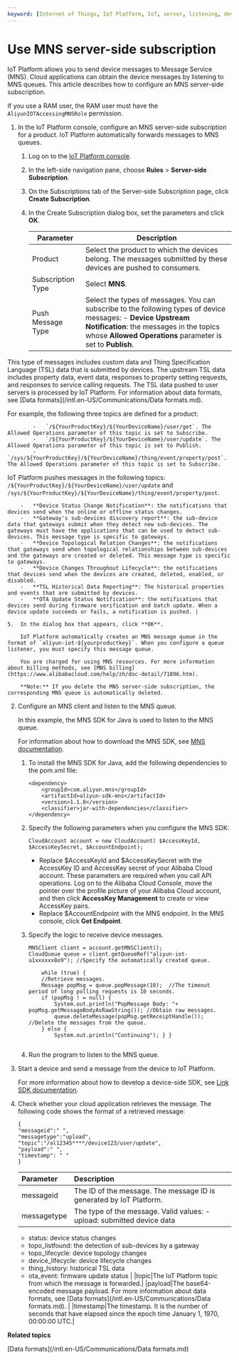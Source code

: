 ```yaml
---
keyword: [Internet of Things, IoT Platform, IoT, server, listening, device message, server-side subscription, submitted device data, device status change, detection of sub-devices by a gateway, lifecycle change, device topology change, MNS]
---
```


# Use MNS server-side subscription

IoT Platform allows you to send device messages to Message Service \(MNS\). Cloud applications can obtain the device messages by listening to MNS queues. This article describes how to configure an MNS server-side subscription.

If you use a RAM user, the RAM user must have the `AliyunIOTAccessingMNSRole` permission.

1.  In the IoT Platform console, configure an MNS server-side subscription for a product. IoT Platform automatically forwards messages to MNS queues.

    1.  Log on to the [IoT Platform console](http://iot.console.aliyun.com/).

    2.  In the left-side navigation pane, choose **Rules** \> **Server-side Subscription**.

    3.  On the Subscriptions tab of the Server-side Subscription page, click **Create Subscription**.

    4.  In the Create Subscription dialog box, set the parameters and click **OK**.

        |Parameter|Description|
        |---------|-----------|
        |Product|Select the product to which the devices belong. The messages submitted by these devices are pushed to consumers.|
        |Subscription Type|Select **MNS**.|
        |Push Message Type|Select the types of messages. You can subscribe to the following types of device messages:         -   **Device Upstream Notification**: the messages in the topics whose **Allowed Operations** parameter is set to **Publish**.

This type of messages includes custom data and Thing Specification Language \(TSL\) data that is submitted by devices. The upstream TSL data includes property data, event data, responses to property setting requests, and responses to service calling requests. The TSL data pushed to user servers is processed by IoT Platform. For information about data formats, see [Data formats](/intl.en-US/Communications/Data formats.md).

For example, the following three topics are defined for a product:

            -   `/${YourProductKey}/${YourDeviceName}/user/get`. The Allowed Operations parameter of this topic is set to Subscribe.
            -   `/${YourProductKey}/${YourDeviceName}/user/update`. The Allowed Operations parameter of this topic is set to Publish.
            -   `/sys/${YourProductKey}/${YourDeviceName}/thing/event/property/post`. The Allowed Operations parameter of this topic is set to Subscribe.
IoT Platform pushes messages in the following topics: `/${YourProductKey}/${YourDeviceName}/user/update` and `/sys/${YourProductKey}/${YourDeviceName}/thing/event/property/post`.

        -   **Device Status Change Notification**: the notifications that devices send when the online or offline status changes.
        -   **Gateway's sub-devices discovery report**: the sub-device data that gateways submit when they detect new sub-devices. The gateways must have the applications that can be used to detect sub-devices. This message type is specific to gateways.
        -   **Device Topological Relation Changes**: the notifications that gateways send when topological relationships between sub-devices and the gateways are created or deleted. This message type is specific to gateways.
        -   **Device Changes Throughout Lifecycle**: the notifications that devices send when the devices are created, deleted, enabled, or disabled.
        -   **TSL Historical Data Reporting**: The historical properties and events that are submitted by devices.
        -   **OTA Update Status Notification**: the notifications that devices send during firmware verification and batch update. When a device update succeeds or fails, a notification is pushed. |

    5.  In the dialog box that appears, click **OK**.

        IoT Platform automatically creates an MNS message queue in the format of `aliyun-iot-${yourproductkey}`. When you configure a queue listener, you must specify this message queue.

        You are charged for using MNS resources. For more information about billing methods, see [MNS billing](https://www.alibabacloud.com/help/zh/doc-detail/71896.htm).

        **Note:** If you delete the MNS server-side subscription, the corresponding MNS queue is automatically deleted.

2.  Configure an MNS client and listen to the MNS queue.

    In this example, the MNS SDK for Java is used to listen to the MNS queue.

    For information about how to download the MNS SDK, see [MNS documentation](https://www.alibabacloud.com/help/zh/doc-detail/27508.htm).

    1.  To install the MNS SDK for Java, add the following dependencies to the pom.xml file:

        ```
        <dependency>
            <groupId>com.aliyun.mns</groupId>
            <artifactId>aliyun-sdk-mns</artifactId>
            <version>1.1.8</version>
            <classifier>jar-with-dependencies</classifier>
        </dependency>
        ```

    2.  Specify the following parameters when you configure the MNS SDK:

        ```
        CloudAccount account = new CloudAccount( $AccessKeyId, $AccessKeySecret, $AccountEndpoint);
        ```

        -   Replace $AccessKeyId and $AccessKeySecret with the AccessKey ID and AccessKey secret of your Alibaba Cloud account. These parameters are required when you call API operations. Log on to the Alibaba Cloud Console, move the pointer over the profile picture of your Alibaba Cloud account, and then click **AccessKey Management** to create or view AccessKey pairs.
        -   Replace $AccountEndpoint with the MNS endpoint. In the MNS console, click **Get Endpoint**.
    3.  Specify the logic to receive device messages.

        ```
        MNSClient client = account.getMNSClient(); 
        CloudQueue queue = client.getQueueRef("aliyun-iot-a1xxxxxx8o9"); //Specify the automatically created queue.
        
            while (true) { 
            //Retrieve messages. 
            Message popMsg = queue.popMessage(10);  //The timeout period of long polling requests is 10 seconds.      
            if (popMsg ! = null) { 
                System.out.println("PopMessage Body: "+ popMsg.getMessageBodyAsRawString()); //Obtain raw messages. 
                queue.deleteMessage(popMsg.getReceiptHandle()); //Delete the messages from the queue. 
            } else { 
                System.out.println("Continuing"); } }
                                    
        ```

    4.  Run the program to listen to the MNS queue.
3.  Start a device and send a message from the device to IoT Platform.

    For more information about how to develop a device-side SDK, see [Link SDK documentation](https://www.alibabacloud.com/help/doc-detail/96624.htm).

4.  Check whether your cloud application retrieves the message. The following code shows the format of a retrieved message:

    ```
    {
    "messageid":" ",
    "messagetype":"upload",
    "topic":"/al12345****/device123/user/update",
    "payload":" ", 
    "timestamp": " "
    }
    ```

    |Parameter|Description|
    |:--------|:----------|
    |messageid|The ID of the message. The message ID is generated by IoT Platform.|
    |messagetype|The type of the message. Valid values:    -   upload: submitted device data
    -   status: device status changes
    -   topo\_listfound: the detection of sub-devices by a gateway
    -   topo\_lifecycle: device topology changes
    -   device\_lifecycle: device lifecycle changes
    -   thing\_history: historical TSL data
    -   ota\_event: firmware update status |
    |topic|The IoT Platform topic from which the message is forwarded.|
    |payload|The base64-encoded message payload. For more information about data formats, see [Data formats](/intl.en-US/Communications/Data formats.md). |
    |timestamp|The timestamp. It is the number of seconds that have elapsed since the epoch time January 1, 1970, 00:00:00 UTC.|


**Related topics**  


[Data formats](/intl.en-US/Communications/Data formats.md)


